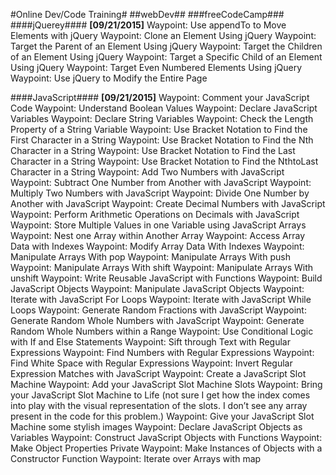 #Online Dev/Code Training#
##webDev##
###freeCodeCamp###
####jQuerey####
**[09/21/2015]**
Waypoint: Use appendTo to Move Elements with jQuery
Waypoint: Clone an Element Using jQuery
Waypoint: Target the Parent of an Element Using jQuery
Waypoint: Target the Children of an Element Using jQuery
Waypoint: Target a Specific Child of an Element Using jQuery
Waypoint: Target Even Numbered Elements Using jQuery
Waypoint: Use jQuery to Modify the Entire Page

####JavaScript####
**[09/21/2015]**
Waypoint: Comment your JavaScript Code
Waypoint: Understand Boolean Values
Waypoint: Declare JavaScript Variables
Waypoint: Declare String Variables
Waypoint: Check the Length Property of a String Variable
Waypoint: Use Bracket Notation to Find the First Character in a String
Waypoint: Use Bracket Notation to Find the Nth Character in a String
Waypoint: Use Bracket Notation to Find the Last Character in a String
Waypoint: Use Bracket Notation to Find the NthtoLast Character in a String
Waypoint: Add Two Numbers with JavaScript
Waypoint: Subtract One Number from Another with JavaScript
Waypoint: Multiply Two Numbers with JavaScript
Waypoint: Divide One Number by Another with JavaScript
Waypoint: Create Decimal Numbers with JavaScript
Waypoint: Perform Arithmetic Operations on Decimals with JavaScript
Waypoint: Store Multiple Values in one Variable using JavaScript Arrays
Waypoint: Nest one Array within Another Array
Waypoint: Access Array Data with Indexes
Waypoint: Modify Array Data With Indexes
Waypoint: Manipulate Arrays With pop
Waypoint: Manipulate Arrays With push
Waypoint: Manipulate Arrays With shift
Waypoint: Manipulate Arrays With unshift
Waypoint: Write Reusable JavaScript with Functions
Waypoint: Build JavaScript Objects
Waypoint: Manipulate JavaScript Objects
Waypoint: Iterate with JavaScript For Loops
Waypoint: Iterate with JavaScript While Loops
Waypoint: Generate Random Fractions with JavaScript
Waypoint: Generate Random Whole Numbers with JavaScript
Waypoint: Generate Random Whole Numbers within a Range
Waypoint: Use Conditional Logic with If and Else Statements
Waypoint: Sift through Text with Regular Expressions
Waypoint: Find Numbers with Regular Expressions
Waypoint: Find White Space with Regular Expressions
Waypoint: Invert Regular Expression Matches with JavaScript
Waypoint: Create a JavaScript Slot Machine
Waypoint: Add your JavaScript Slot Machine Slots
Waypoint: Bring your JavaScript Slot Machine to Life (not sure I get how the index comes into play with the visual representation of the slots. I don’t see any array present in the code for this problem.)
Waypoint: Give your JavaScript Slot Machine some stylish images
Waypoint: Declare JavaScript Objects as Variables
Waypoint: Construct JavaScript Objects with Functions
Waypoint: Make Object Properties Private
Waypoint: Make Instances of Objects with a Constructor Function
Waypoint: Iterate over Arrays with map


